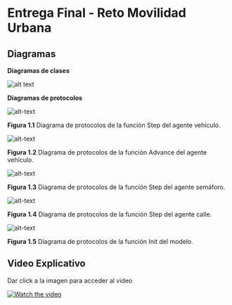 # Entrega Final - Reto Movilidad Urbana
## Diagramas
**Diagramas de clases**

![alt text](https://i.ibb.co/4sydtBZ/Diagrama-Clases-P4.png)

**Diagramas de protocolos**

![alt-text](https://i.imgur.com/kmnCV3s.png)

**Figura 1.1** Diagrama de protocolos de la función Step del agente vehículo.

![alt-text](https://i.ibb.co/BtvxvxN/Whats-App-Image-2021-09-03-at-1-49-26-PM.jpg)

**Figura 1.2** Diagrama de protocolos de la función Advance del agente vehículo.

![alt-text](https://i.ibb.co/QvsvSWc/Diagrama-Protocolo-Step-Traffic-Light.png)

**Figura 1.3** Diagrama de protocolos de la función Step del agente semáforo.

![alt-text](https://i.ibb.co/nL0xvq5/Diagrama-Protocolo-Step-Street.png)

**Figura 1.4** Diagrama de protocolos de la función Step del agente calle.

![alt-text](https://i.imgur.com/6lV53Wb.png)

**Figura 1.5** Diagrama de protocolos de la función Init del modelo.

## Video Explicativo
Dar click a la imagen para acceder al video

[![Watch the video](https://img.youtube.com/vi/bIXD_24K2P8/maxresdefault.jpg)](https://youtu.be/bIXD_24K2P8)
